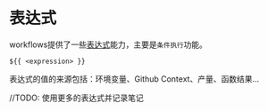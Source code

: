 # 表达式

workflows提供了一些[表达式](https://docs.github.com/en/actions/learn-github-actions/expressions)能力，主要是`条件执行`功能。

```
${{ <expression> }}
```

表达式的值的来源包括：环境变量、Github Context、产量、函数结果...

//TODO: 使用更多的表达式并记录笔记